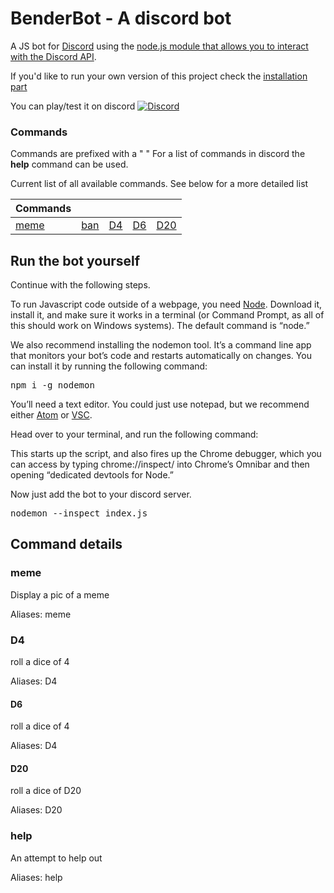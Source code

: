 # BenderBot - A discord bot

A JS bot for [Discord](https://discordapp.com/) using the [node.js module that allows you to interact with the Discord API](https://discord.js.org/#/).

If you'd like to run your own version of this project check the [installation part](#run-the-bot-yourself)

You can play/test it on discord 
[![Discord](https://discordapp.com/api/guilds/365760529899192322/widget.png)](https://discordapp.com/oauth2/authorize?client_id="NTM0MzIwMjc1NzEwNDEwNzY2.Dx344g.i-pQZFo7Dx93XVjjQ9rcZsyCi5k&scope=bot)


### Commands

Commands are prefixed with a " " 
For a list of commands in discord the **help** command can be used.


Current list of all available commands. See below for a more detailed list

Commands | | | | |
--- | --- | ---| ---| ---
[meme](#meme) | [ban](#ban) |[D4](#D4) | [D6](#D6) | [D20](#D20) | [help](#help)  | 



## Run the bot yourself


Continue with the following steps.

<p>To run Javascript code outside of a webpage, you need <a href="https://nodejs.org/en/">Node</a>.
Download it, install it, and make sure it works in a terminal (or Command Prompt, as all of this should work 
on Windows systems). The default command is “node.”</p>

<p>We also recommend installing the&nbsp;nodemon tool. It’s a command line app that monitors your bot’s code and restarts automatically on changes. You can install it by running the following command:</p>

<pre>npm i -g nodemon</pre>

<p>You’ll need a text editor. You could just use notepad, but we recommend either <a href="http://atom.io">Atom</a> or <a href="https://code.visualstudio.com/">VSC</a>.</p>

<p>Head over to your terminal, and run the following command: </p>

<p> This starts up the script, and also fires up the Chrome debugger, which you can access by
typing chrome://inspect/  into Chrome’s Omnibar and then opening “dedicated devtools for Node.” </p>

Now just add the bot to your discord server.

<pre>nodemon --inspect index.js</pre>


## Command details

### meme

Display a pic of a meme

Aliases: meme

### D4

roll a dice of 4

Aliases: D4

#### D6

roll a dice of 4

Aliases: D4

#### D20

roll a dice of D20

Aliases: D20

### help

An attempt to help out

Aliases: help


